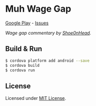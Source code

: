 # Muh Wage Gap
[Google Play] - [Issues]

_Wage gap commentary by [Shoe0nHead]._

[Google Play]: https://play.google.com/store/apps/details?id=com.metaist.muhwagegap
[Issues]: https://github.com/30Apps30Days/03-muhwagegap/issues
[Shoe0nHead]: https://www.youtube.com/watch?v=wjWBXbGVyQU

## Build & Run
```bash
$ cordova platform add android --save
$ cordova build
$ cordova run
```

## License
Licensed under [MIT License].

[MIT License]: http://opensource.org/licenses/MIT
